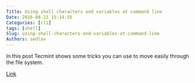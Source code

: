 ```yaml
---
Title: Using shell characters and variables at command line
Date: 2016-08-15 15:14:55
Categories: [cli]
tags: [shell]
Slug: using-shell-characters-and-variables-at-command-line
Authors: sedlav
---
```


In this post Tecmint shows some tricks you can use to move easily through the file system.

[Link](http://www.tecmint.com/identify-working-directories-in-linux/)
